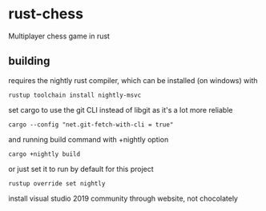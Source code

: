 # rust-chess
Multiplayer chess game in rust

## building

requires the nightly rust compiler, which can be installed (on windows) with

```
rustup toolchain install nightly-msvc
```

set cargo to use the git CLI instead of libgit as it's a lot more reliable
```
cargo --config "net.git-fetch-with-cli = true"
```


and running build command with +nightly option
```
cargo +nightly build
```

or just set it to run by default for this project
```
rustup override set nightly
```

install visual studio 2019 community through website, not chocolately

